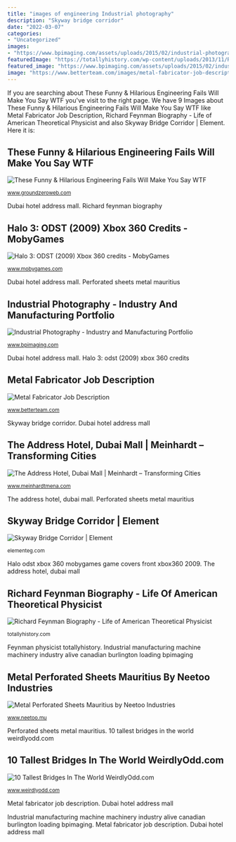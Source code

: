 ```yaml
---
title: "images of engineering Industrial photography"
description: "Skyway bridge corridor"
date: "2022-03-07"
categories:
- "Uncategorized"
images:
- "https://www.bpimaging.com/assets/uploads/2015/02/industrial-photography-heavy-machinery.jpg"
featuredImage: "https://totallyhistory.com/wp-content/uploads/2013/11/Richard-Feynman-2.jpg"
featured_image: "https://www.bpimaging.com/assets/uploads/2015/02/industrial-photography-heavy-machinery.jpg"
image: "https://www.betterteam.com/images/metal-fabricator-job-description-4109x2652-2020123.jpeg?crop=40:21,smart&amp;width=1200&amp;dpr=2"
---
```


If you are searching about These Funny &amp; Hilarious Engineering Fails Will Make You Say WTF you've visit to the right page. We have 9 Images about These Funny &amp; Hilarious Engineering Fails Will Make You Say WTF like Metal Fabricator Job Description, Richard Feynman Biography - Life of American Theoretical Physicist and also Skyway Bridge Corridor | Element. Here it is:

## These Funny &amp; Hilarious Engineering Fails Will Make You Say WTF

![These Funny &amp; Hilarious Engineering Fails Will Make You Say WTF](https://www.groundzeroweb.com/wp-content/uploads/2016/11/Funny-Engineering-Fails-2.jpg "Halo odst xbox 360 mobygames game covers front xbox360 2009")

<small>www.groundzeroweb.com</small>

Dubai hotel address mall. Richard feynman biography

## Halo 3: ODST (2009) Xbox 360 Credits - MobyGames

![Halo 3: ODST (2009) Xbox 360 credits - MobyGames](https://www.mobygames.com/images/covers/l/253631-halo-3-odst-xbox-360-front-cover.jpg "The address hotel, dubai mall")

<small>www.mobygames.com</small>

Dubai hotel address mall. Perforated sheets metal mauritius

## Industrial Photography - Industry And Manufacturing Portfolio

![Industrial Photography - Industry and Manufacturing Portfolio](https://www.bpimaging.com/assets/uploads/2015/02/industrial-photography-heavy-machinery.jpg "10 tallest bridges in the world weirdlyodd.com")

<small>www.bpimaging.com</small>

Dubai hotel address mall. Halo 3: odst (2009) xbox 360 credits

## Metal Fabricator Job Description

![Metal Fabricator Job Description](https://www.betterteam.com/images/metal-fabricator-job-description-4109x2652-2020123.jpeg?crop=40:21,smart&amp;width=1200&amp;dpr=2 "Metal perforated sheets mauritius by neetoo industries")

<small>www.betterteam.com</small>

Skyway bridge corridor. Dubai hotel address mall

## The Address Hotel, Dubai Mall | Meinhardt – Transforming Cities

![The Address Hotel, Dubai Mall | Meinhardt – Transforming Cities](https://www.meinhardtmena.com/wp-content/uploads/2015/09/Dubai_ma.jpg "Skyway bridge corridor")

<small>www.meinhardtmena.com</small>

The address hotel, dubai mall. Perforated sheets metal mauritius

## Skyway Bridge Corridor | Element

![Skyway Bridge Corridor | Element](https://elementeg.com/wp-content/uploads/2018/06/skyway-4.jpg "Industrial photography")

<small>elementeg.com</small>

Halo odst xbox 360 mobygames game covers front xbox360 2009. The address hotel, dubai mall

## Richard Feynman Biography - Life Of American Theoretical Physicist

![Richard Feynman Biography - Life of American Theoretical Physicist](https://totallyhistory.com/wp-content/uploads/2013/11/Richard-Feynman-2.jpg "The address hotel, dubai mall")

<small>totallyhistory.com</small>

Feynman physicist totallyhistory. Industrial manufacturing machine machinery industry alive canadian burlington loading bpimaging

## Metal Perforated Sheets Mauritius By Neetoo Industries

![Metal Perforated Sheets Mauritius by Neetoo Industries](https://www.neetoo.mu/z/wp-content/uploads/2013/07/MS1.4DS051-680x400.jpg "Halo 3: odst (2009) xbox 360 credits")

<small>www.neetoo.mu</small>

Perforated sheets metal mauritius. 10 tallest bridges in the world weirdlyodd.com

## 10 Tallest Bridges In The World WeirdlyOdd.com

![10 Tallest Bridges In The World WeirdlyOdd.com](https://www.weirdlyodd.com/wp-content/uploads/2010/12/The-Pont-de-Normandie-–-Japan-1.jpg "Richard feynman biography")

<small>www.weirdlyodd.com</small>

Metal fabricator job description. Dubai hotel address mall

Industrial manufacturing machine machinery industry alive canadian burlington loading bpimaging. Metal fabricator job description. Dubai hotel address mall
